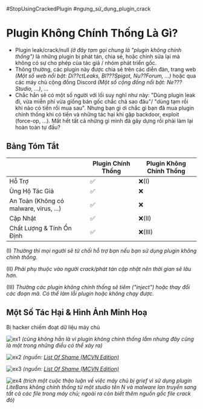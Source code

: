#StopUsingCrackedPlugin
#ngưng_sử_dụng_plugin_crack

# Plugin Không Chính Thống Là Gì?

 - Plugin leak/crack/null *(ở đây tạm gọi chung là "plugin không chính thống")* là những plugin bị phát tán, chia sẻ, hoặc chỉnh sửa lại mà không có sự cho phép của tác giả / nhóm phát triển gốc.
 - Thông thường, các plugin này được chia sẻ trên các diễn đàn, trang web *(Một số web nổi bật: Di??ctLeaks, Bl???Spigot, Nu??Forum, ...)* hoặc qua các máy chủ cộng đồng Discord *(Một số cộng đồng nổi bật: Ne??? Studio, ...)*, ...
 - Chắc hẳn sẽ có một số người với lối suy nghĩ như này: "Dùng plugin leak đi, vừa miễn phí vừa giống bản gốc chắc chả sao đâu"/ "dùng tạm rồi khi nào có tiền rồi mua sau". Nhưng bạn gì ơi chắc gì bạn đã mua plugin chính thống khi có tiền và những tác hại khi gặp backdoor, exploit (force-op, ...). Mất hết tất cả những gì mình đã gây dựng rồi phải làm lại hoàn toàn tự đầu? 

## Bảng Tóm Tắt

|                |Plugin Chính Thống             |Plugin Không Chính Thống                         
|----------------|-------------------------------|-----------------------------|
|Hỗ Trợ          |✅                             |❌(I)
|Ủng Hộ Tác Giả  |✅                             |❌                           |
|An Toàn (Không có malware, virus, ...)      |✅           |❌                 |
|Cập Nhật        |✅                               |❌(II)
|Chất Lượng & Tính Ổn Định|✅                    |❌(III)

(I) *Thường thì mọi người sẽ từ chối hỗ trợ bạn nếu bạn sử dụng plugin không chính thống.*

(II) *Phải phụ thuộc vào người crack/phát tán cập nhật nên thời gian sẽ lâu hơn.*

(III) *Thường các plugin không chính thống sẽ tiêm ("inject") hoặc thay đổi các đoạn mã. Có thể làm lỗi plugin hoặc không chạy được.*

## Một Số Tác Hại & Hình Ảnh Minh Hoạ
Bị hacker chiếm đoạt dữ liệu máy chủ

![ex1](https://i.imgur.com/L3UysSN.png)
*(cũng không hẳn là vì plugin không chính thống lắm nhưng đây cũng là một trong những điều có thể xảy ra)*

![ex2](https://i.imgur.com/K0XKycA.png)
*(nguồn: [List Of Shame (MCVN Edition)](https://hsgamer.me/list-of-shame-mcvn/)*

![ex3](https://i.imgur.com/uauAxwL.png)
*(nguồn: [List Of Shame (MCVN Edition)](https://hsgamer.me/list-of-shame-mcvn/)*

![ex4](https://i.imgur.com/ZqknJjU.png)
*(trích một cuộc thảo luận về việc máy chủ bị grief vì sử dụng plugin LiteBans không chính thống từ một studio tên N và malware lan truyền sang tất cả các file trong máy chủ; ngoài ra còn biết thêm nguồn gốc file crack đó)*
